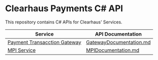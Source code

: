 # Clearhaus Payments C# API

This repository contains C# APIs for Clearhaus' Services.

| Service                                                           | API Documentation                                  |
| ----------------------------------------------------------------- | -------------------------------------------------- |
| [Payment Transacction Gateway](http://docs.gateway.clearhaus.com) | [GatewayDocumentation.md](GatewayDocumentation.md) |
| [MPI Service](http://docs.3dsecure.io)                            | [MPIDocumentation.md](MPIDocumentation.md)         |

